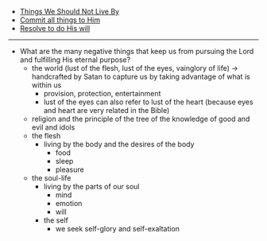 
 - [Things We Should Not Live By](https://github.com/jerrytigerxu/way-reality-life/blob/master/blog/The%20Life/Levels%20of%20damage.md)
 - [Commit all things to Him](https://github.com/jerrytigerxu/way-reality-life/blob/master/blog/The%20Life/Commit%20All%20To%20Him.md)
 - [Resolve to do His will](https://github.com/jerrytigerxu/way-reality-life/blob/master/blog/The%20Life/Resolve%20to%20do%20His%20will.md)

---

- What are the many negative things that keep us from pursuing the Lord and fulfilling His eternal purpose?
	- the world (lust of the flesh, lust of the eyes, vainglory of life) -> handcrafted by Satan to capture us by taking advantage of what is within us
		- provision, protection, entertainment
		- lust of the eyes can also refer to lust of the heart (because eyes and heart are very related in the Bible)
	- religion and the principle of the tree of the knowledge of good and evil and idols
	- the flesh
		- living by the body and the desires of the body
			- food
			- sleep
			- pleasure
	- the soul-life
		- living by the parts of our soul
			- mind
			- emotion
			- will
		- the self
			- we seek self-glory and self-exaltation
